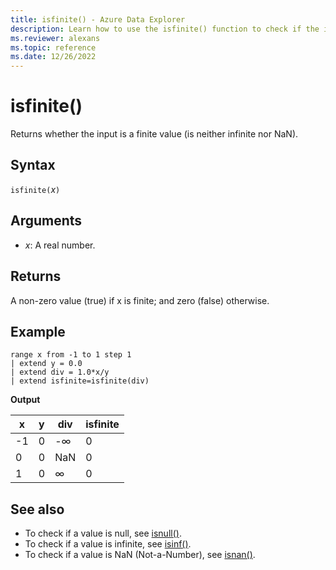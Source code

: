 ```yaml
---
title: isfinite() - Azure Data Explorer
description: Learn how to use the isfinite() function to check if the input is a finite value.
ms.reviewer: alexans
ms.topic: reference
ms.date: 12/26/2022
---
```

# isfinite()

Returns whether the input is a finite value (is neither infinite nor NaN).

## Syntax

`isfinite(`*x*`)`

## Arguments

* *x*: A real number.

## Returns

A non-zero value (true) if x is finite; and zero (false) otherwise.

## Example

```kusto
range x from -1 to 1 step 1
| extend y = 0.0
| extend div = 1.0*x/y
| extend isfinite=isfinite(div)
```

**Output**

|x|y|div|isfinite|
|---|---|---|---|
|-1|0|-∞|0|
|0|0|NaN|0|
|1|0|∞|0|

## See also

* To check if a value is null, see [isnull()](isnullfunction.md).
* To check if a value is infinite, see [isinf()](isinffunction.md).
* To check if a value is NaN (Not-a-Number), see [isnan()](isnanfunction.md).
